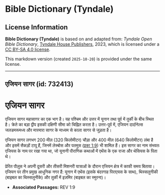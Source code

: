 # Bible Dictionary (Tyndale)

## License Information

**Bible Dictionary (Tyndale)** is based on and adapted from: _Tyndale Open Bible Dictionary_, [Tyndale House Publishers](https://tyndaleopenresources.com/), 2023, which is licensed under a [CC BY-SA 4.0 license](https://creativecommons.org/licenses/by-sa/4.0/legalcode.en).

This markdown version (created `2025-10-20`) is provided under the same license.



--------------------------------

## एजियन सागर (id: 732413)

एजियन सागर
==========

एजियन सागर महासागर का एक भाग है। यह पश्चिम और उत्तर में यूनान तथा पूर्व में तुर्की के बीच स्थित है। क्रेते का बड़ा द्वीप इसकी दक्षिणी सीमा को चिह्नित करता है। उत्तर\-पूर्व में, एजियन दार्दानेल्स जलडमरूमध्य और मारमारा सागर के माध्यम से काला सागर से जुड़ता है।

एजियन सागर लगभग 200 मील (320 किलोमीटर) चौड़ा और 400 मील (640 किलोमीटर) लंबा है और इसमें सैकड़ों टापू हैं, जिनमें लेस्बोस और पतमुस ([प्रका 1:9](https://ref.ly/Rev1:9)) भी शामिल हैं। इस सागर का नाम संभवतः एजियस के नाम पर रखा गया था, जो यूनानी पौराणिक कथाओं में एथेंस के एक राजा और थेसियस के पिता थे।

प्रेरित पौलुस ने अपनी दूसरी और तीसरी मिशनरी यात्राओं के दौरान एजियन क्षेत्र में काफी समय बिताया। एजियन पर तीन प्रमुख आधुनिक नगर हैं: यूनान में एथेंस (इसके बंदरगाह पिराएयस के साथ), थिस्सलुनीकी (बाइबल का थिस्सलुनीके) और तुर्की में इज़मिर (बाइबल का स्मुरना)।

* **Associated Passages:** REV 1:9


